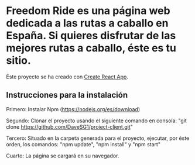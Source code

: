 # Freedom Ride es una página web dedicada a las rutas a caballo en España. Si quieres disfrutar de las mejores rutas a caballo, éste es tu sitio.

Éste proyecto se ha creado con [Create React App](https://github.com/facebook/create-react-app).


## Instrucciones para la instalación

Primero: Instalar Npm (https://nodejs.org/es/download)

Segundo: Clonar el proyecto usando el siguiente comando en consola: "git clone https://github.com/DaveSG1/project-client.git"

Tercero: Situado en la carpeta generada para el proyecto, ejecutar, por éste orden, los comandos: "npm update", "npm install" y "npm start"

Cuarto: La página se cargará en su navegador.
